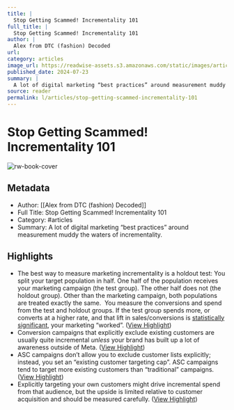 ```yaml
---
title: |
  Stop Getting Scammed! Incrementality 101
full_title: |
  Stop Getting Scammed! Incrementality 101
author: |
  Alex from DTC (fashion) Decoded
url: 
category: articles
image_url: https://readwise-assets.s3.amazonaws.com/static/images/article1.be68295a7e40.png
published_date: 2024-07-23
summary: |
  A lot of digital marketing “best practices” around measurement muddy the waters of incrementality.
source: reader
permalink: l/articles/stop-getting-scammed-incrementality-101
---
```

# Stop Getting Scammed! Incrementality 101

![rw-book-cover](https://readwise-assets.s3.amazonaws.com/static/images/article1.be68295a7e40.png)

## Metadata
- Author: [[Alex from DTC (fashion) Decoded]]
- Full Title: Stop Getting Scammed! Incrementality 101
- Category: #articles
- Summary: A lot of digital marketing “best practices” around measurement muddy the waters of incrementality.

## Highlights
- The best way to measure marketing incrementality is a holdout test:
  ​
  You split your target population in half. One half of the population receives your marketing campaign (the test group). The other half does not (the holdout group). Other than the marketing campaign, both populations are treated exactly the same. 
  ​
  You measure the conversions and spend from the test and holdout groups. If the test group spends more, or converts at a higher rate, and that lift in sales/conversions is [statistically significant](https://click.convertkit-mail2.com/0vu2me52mzi9ho35vx2flhw99g855tn/l2hehmh32dd0vgi6/aHR0cHM6Ly9zdGF0aXN0aWNzYnlqaW0uY29tL2h5cG90aGVzaXMtdGVzdGluZy9zdGF0aXN0aWNhbC1zaWduaWZpY2FuY2Uv), your marketing “worked”. ([View Highlight](https://read.readwise.io/read/01j3hxcqrn2kmevg7v5gvx3wcp))
- Conversion campaigns that explicitly exclude existing customers are usually quite incremental *unless* your brand has built up a lot of awareness outside of Meta. ([View Highlight](https://read.readwise.io/read/01j3hxe0s7rgczkd25ypw3kwbg))
- ASC campaigns don’t allow you to exclude customer lists explicitly; instead, you set an “existing customer targeting cap”. ASC campaigns tend to target more existing customers than “traditional” campaigns. ([View Highlight](https://read.readwise.io/read/01j3hxeayf1dgtm3pcm9e0dkmw))
- Explicitly targeting your own customers might drive incremental spend from that audience, but the upside is limited relative to customer acquisition and should be measured carefully. ([View Highlight](https://read.readwise.io/read/01j3hxerg0px62f731cxhwr1sz))


